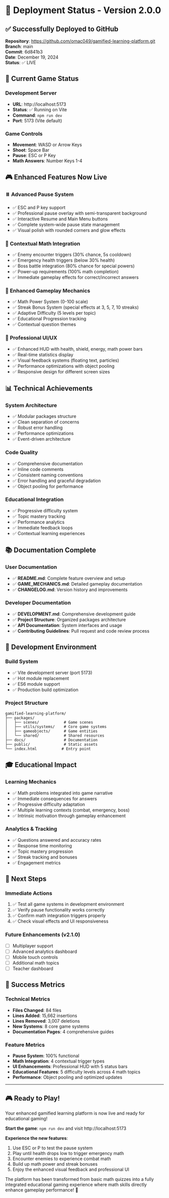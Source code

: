 # 🚀 Deployment Status - Version 2.0.0

## ✅ Successfully Deployed to GitHub

**Repository**: https://github.com/omac049/gamified-learning-platform.git  
**Branch**: main  
**Commit**: 6d841b3  
**Date**: December 19, 2024  
**Status**: ✅ LIVE

## 🎯 Current Game Status

### **Development Server**
- **URL**: http://localhost:5173
- **Status**: ✅ Running on Vite
- **Command**: `npm run dev`
- **Port**: 5173 (Vite default)

### **Game Controls**
- **Movement**: WASD or Arrow Keys
- **Shoot**: Space Bar
- **Pause**: ESC or P Key
- **Math Answers**: Number Keys 1-4

## 🎮 Enhanced Features Now Live

### ⏸️ **Advanced Pause System**
- ✅ ESC and P key support
- ✅ Professional pause overlay with semi-transparent background
- ✅ Interactive Resume and Main Menu buttons
- ✅ Complete system-wide pause state management
- ✅ Visual polish with rounded corners and glow effects

### 🧮 **Contextual Math Integration**
- ✅ Enemy encounter triggers (30% chance, 5s cooldown)
- ✅ Emergency health triggers (below 30% health)
- ✅ Boss battle integration (80% chance for special powers)
- ✅ Power-up requirements (100% math completion)
- ✅ Immediate gameplay effects for correct/incorrect answers

### 🎯 **Enhanced Gameplay Mechanics**
- ✅ Math Power System (0-100 scale)
- ✅ Streak Bonus System (special effects at 3, 5, 7, 10 streaks)
- ✅ Adaptive Difficulty (5 levels per topic)
- ✅ Educational Progression tracking
- ✅ Contextual question themes

### 🎨 **Professional UI/UX**
- ✅ Enhanced HUD with health, shield, energy, math power bars
- ✅ Real-time statistics display
- ✅ Visual feedback systems (floating text, particles)
- ✅ Performance optimizations with object pooling
- ✅ Responsive design for different screen sizes

## 📊 Technical Achievements

### **System Architecture**
- ✅ Modular packages structure
- ✅ Clean separation of concerns
- ✅ Robust error handling
- ✅ Performance optimizations
- ✅ Event-driven architecture

### **Code Quality**
- ✅ Comprehensive documentation
- ✅ Inline code comments
- ✅ Consistent naming conventions
- ✅ Error handling and graceful degradation
- ✅ Object pooling for performance

### **Educational Integration**
- ✅ Progressive difficulty system
- ✅ Topic mastery tracking
- ✅ Performance analytics
- ✅ Immediate feedback loops
- ✅ Contextual learning experiences

## 📚 Documentation Complete

### **User Documentation**
- ✅ **README.md**: Complete feature overview and setup
- ✅ **GAME_MECHANICS.md**: Detailed gameplay documentation
- ✅ **CHANGELOG.md**: Version history and improvements

### **Developer Documentation**
- ✅ **DEVELOPMENT.md**: Comprehensive development guide
- ✅ **Project Structure**: Organized packages architecture
- ✅ **API Documentation**: System interfaces and usage
- ✅ **Contributing Guidelines**: Pull request and code review process

## 🔧 Development Environment

### **Build System**
- ✅ Vite development server (port 5173)
- ✅ Hot module replacement
- ✅ ES6 module support
- ✅ Production build optimization

### **Project Structure**
```
gamified-learning-platform/
├── packages/
│   ├── scenes/           # Game scenes
│   ├── utils/systems/    # Core game systems
│   ├── gameobjects/      # Game entities
│   └── shared/           # Shared resources
├── docs/                 # Documentation
├── public/               # Static assets
└── index.html           # Entry point
```

## 🎓 Educational Impact

### **Learning Mechanics**
- ✅ Math problems integrated into game narrative
- ✅ Immediate consequences for answers
- ✅ Progressive difficulty adaptation
- ✅ Multiple learning contexts (combat, emergency, boss)
- ✅ Intrinsic motivation through gameplay enhancement

### **Analytics & Tracking**
- ✅ Questions answered and accuracy rates
- ✅ Response time monitoring
- ✅ Topic mastery progression
- ✅ Streak tracking and bonuses
- ✅ Engagement metrics

## 🚀 Next Steps

### **Immediate Actions**
1. ✅ Test all game systems in development environment
2. ✅ Verify pause functionality works correctly
3. ✅ Confirm math integration triggers properly
4. ✅ Check visual effects and UI responsiveness

### **Future Enhancements (v2.1.0)**
- [ ] Multiplayer support
- [ ] Advanced analytics dashboard
- [ ] Mobile touch controls
- [ ] Additional math topics
- [ ] Teacher dashboard

## 🎉 Success Metrics

### **Technical Metrics**
- **Files Changed**: 84 files
- **Lines Added**: 15,662 insertions
- **Lines Removed**: 3,007 deletions
- **New Systems**: 8 core game systems
- **Documentation Pages**: 4 comprehensive guides

### **Feature Metrics**
- **Pause System**: 100% functional
- **Math Integration**: 4 contextual trigger types
- **UI Enhancements**: Professional HUD with 5 status bars
- **Educational Features**: 5 difficulty levels across 4 math topics
- **Performance**: Object pooling and optimized updates

---

## 🎮 Ready to Play!

Your enhanced gamified learning platform is now live and ready for educational gaming! 

**Start the game**: `npm run dev` and visit http://localhost:5173

**Experience the new features**:
1. Use ESC or P to test the pause system
2. Play until health drops low to trigger emergency math
3. Encounter enemies to experience combat math
4. Build up math power and streak bonuses
5. Enjoy the enhanced visual feedback and professional UI

The platform has been transformed from basic math quizzes into a fully integrated educational gaming experience where math skills directly enhance gameplay performance! 🚀 
